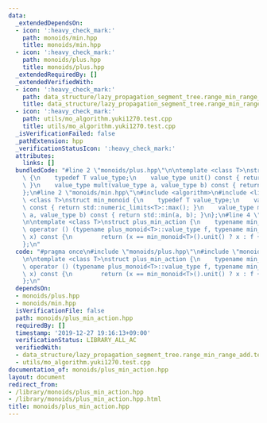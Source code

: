 ```yaml
---
data:
  _extendedDependsOn:
  - icon: ':heavy_check_mark:'
    path: monoids/min.hpp
    title: monoids/min.hpp
  - icon: ':heavy_check_mark:'
    path: monoids/plus.hpp
    title: monoids/plus.hpp
  _extendedRequiredBy: []
  _extendedVerifiedWith:
  - icon: ':heavy_check_mark:'
    path: data_structure/lazy_propagation_segment_tree.range_min_range_add.test.cpp
    title: data_structure/lazy_propagation_segment_tree.range_min_range_add.test.cpp
  - icon: ':heavy_check_mark:'
    path: utils/mo_algorithm.yuki1270.test.cpp
    title: utils/mo_algorithm.yuki1270.test.cpp
  _isVerificationFailed: false
  _pathExtension: hpp
  _verificationStatusIcon: ':heavy_check_mark:'
  attributes:
    links: []
  bundledCode: "#line 2 \"monoids/plus.hpp\"\n\ntemplate <class T>\nstruct plus_monoid\
    \ {\n    typedef T value_type;\n    value_type unit() const { return value_type();\
    \ }\n    value_type mult(value_type a, value_type b) const { return a + b; }\n\
    };\n#line 2 \"monoids/min.hpp\"\n#include <algorithm>\n#include <limits>\n\ntemplate\
    \ <class T>\nstruct min_monoid {\n    typedef T value_type;\n    value_type unit()\
    \ const { return std::numeric_limits<T>::max(); }\n    value_type mult(value_type\
    \ a, value_type b) const { return std::min(a, b); }\n};\n#line 4 \"monoids/plus_min_action.hpp\"\
    \n\ntemplate <class T>\nstruct plus_min_action {\n    typename min_monoid<T>::value_type\
    \ operator () (typename plus_monoid<T>::value_type f, typename min_monoid<T>::value_type\
    \ x) const {\n        return (x == min_monoid<T>().unit() ? x : f + x);\n    }\n\
    };\n"
  code: "#pragma once\n#include \"monoids/plus.hpp\"\n#include \"monoids/min.hpp\"\
    \n\ntemplate <class T>\nstruct plus_min_action {\n    typename min_monoid<T>::value_type\
    \ operator () (typename plus_monoid<T>::value_type f, typename min_monoid<T>::value_type\
    \ x) const {\n        return (x == min_monoid<T>().unit() ? x : f + x);\n    }\n\
    };\n"
  dependsOn:
  - monoids/plus.hpp
  - monoids/min.hpp
  isVerificationFile: false
  path: monoids/plus_min_action.hpp
  requiredBy: []
  timestamp: '2019-12-27 19:16:13+09:00'
  verificationStatus: LIBRARY_ALL_AC
  verifiedWith:
  - data_structure/lazy_propagation_segment_tree.range_min_range_add.test.cpp
  - utils/mo_algorithm.yuki1270.test.cpp
documentation_of: monoids/plus_min_action.hpp
layout: document
redirect_from:
- /library/monoids/plus_min_action.hpp
- /library/monoids/plus_min_action.hpp.html
title: monoids/plus_min_action.hpp
---
```

